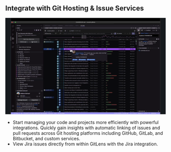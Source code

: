 ## Integrate with Git Hosting & Issue Services

<!-- <figure align="center"> -->
  <img src="./mock-wt-image.png" alt="Image"/>
<!-- </figure> -->

- Start managing your code and projects more efficiently with powerful integrations. Quickly gain insights with automatic linking of issues and pull requests across Git hosting platforms including GitHub, GitLab, and Bitbucket, and custom services.
- View Jira issues directly from within GitLens with the Jira integration.
